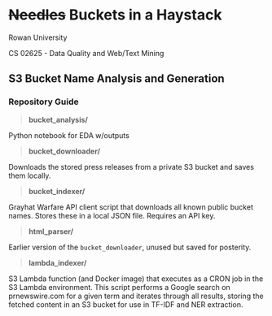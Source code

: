 # ~~Needles~~ Buckets in a Haystack
Rowan University

CS 02625 - Data Quality and Web/Text Mining

## S3 Bucket Name Analysis and Generation

### Repository Guide

> **bucket_analysis/**

Python notebook for EDA w/outputs

> **bucket_downloader/**

Downloads the stored press releases from a private S3 bucket and saves them locally.

> **bucket_indexer/**

Grayhat Warfare API client script that downloads all known public bucket names.  Stores these in a local JSON file.  Requires an API key.

> **html_parser/**

Earlier version of the `bucket_downloader`, unused but saved for posterity.

> **lambda_indexer/**

S3 Lambda function (and Docker image) that executes as a CRON job in the S3 Lambda environment.  This script performs a Google search on prnewswire.com for a given term and iterates through all results, storing the fetched content in an S3 bucket for use in TF-IDF and NER extraction.
